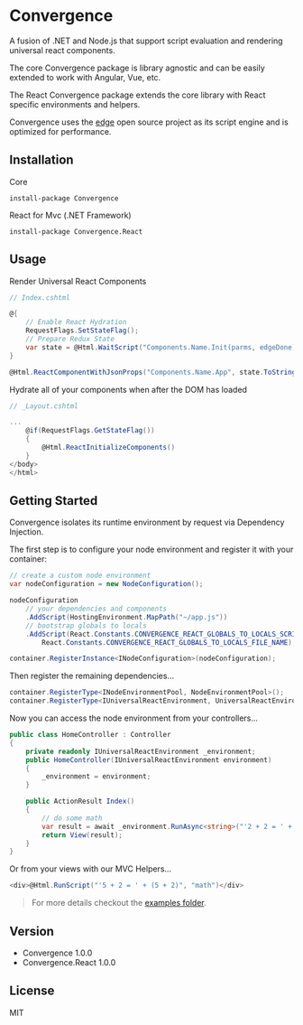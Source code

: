# Convergence

A fusion of .NET and Node.js that support script evaluation and rendering universal react components.

The core Convergence package is library agnostic and can be easily extended to work with Angular, Vue, etc.

The React Convergence package extends the core library with React specific environments and helpers.

Convergence uses the [edge](https://github.com/tjanczuk/edge) open source project as its script engine and is optimized for performance.

## Installation

Core

`install-package Convergence`

React for Mvc (.NET Framework)

`install-package Convergence.React`

## Usage

Render Universal React Components

```csharp
// Index.cshtml

@{
    // Enable React Hydration 
    RequestFlags.SetStateFlag();
    // Prepare Redux State
    var state = @Html.WaitScript("Components.Name.Init(parms, edgeDone);", "init");
}

@Html.ReactComponentWithJsonProps("Components.Name.App", state.ToString())
```

Hydrate all of your components when after the DOM has loaded

```csharp
// _Layout.cshtml

...
    @if(RequestFlags.GetStateFlag())
    {
        @Html.ReactInitializeComponents()
    }
</body>
</html>
```

## Getting Started

Convergence isolates its runtime environment by request via Dependency Injection.

The first step is to configure your node environment and register it with your container:

```csharp
// create a custom node environment
var nodeConfiguration = new NodeConfiguration();

nodeConfiguration
    // your dependencies and components
    .AddScript(HostingEnvironment.MapPath("~/app.js")) 
    // bootstrap globals to locals
    .AddScript(React.Constants.CONVERGENCE_REACT_GLOBALS_TO_LOCALS_SCRIPT,
        React.Constants.CONVERGENCE_REACT_GLOBALS_TO_LOCALS_FILE_NAME);

container.RegisterInstance<INodeConfiguration>(nodeConfiguration);
```

Then register the remaining dependencies...

```csharp
container.RegisterType<INodeEnvironmentPool, NodeEnvironmentPool>();
container.RegisterType<IUniversalReactEnvironment, UniversalReactEnvironment>(new PerRequestLifetimeManager()); 
```

Now you can access the node environment from your controllers...

```csharp
public class HomeController : Controller
{
    private readonly IUniversalReactEnvironment _environment;
    public HomeController(IUniversalReactEnvironment environment)
    {
        _environment = environment;
    }

    public ActionResult Index()
    {
        // do some math
        var result = await _environment.RunAsync<string>("'2 + 2 = ' + (2 + 2)", "math");
        return View(result);
    }
}
```

Or from your views with our MVC Helpers...

```csharp
<div>@Html.RunScript("'5 + 2 = ' + (5 + 2)", "math")</div>
```

> For more details checkout the [examples folder](examples/).

## Version

* Convergence 1.0.0
* Convergence.React 1.0.0

## License

MIT
